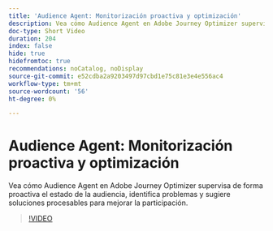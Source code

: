 ```yaml
---
title: 'Audience Agent: Monitorización proactiva y optimización'
description: Vea cómo Audience Agent en Adobe Journey Optimizer supervisa de forma proactiva el estado de la audiencia, identifica problemas y sugiere soluciones procesables para mejorar la participación.
doc-type: Short Video
duration: 204
index: false
hide: true
hidefromtoc: true
recommendations: noCatalog, noDisplay
source-git-commit: e52cdba2a9203497d97cbd1e75c81e3e4e556ac4
workflow-type: tm+mt
source-wordcount: '56'
ht-degree: 0%

---
```



# Audience Agent: Monitorización proactiva y optimización

Vea cómo Audience Agent en Adobe Journey Optimizer supervisa de forma proactiva el estado de la audiencia, identifica problemas y sugiere soluciones procesables para mejorar la participación.

<!-- 62_S653_3442539_203_audience-agent-proactive-monitoring-and-optimization -->
>[!VIDEO](https://video.tv.adobe.com/v/3458192/?learn=on&enablevpops=true)
